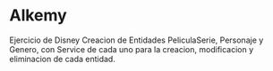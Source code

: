 # Alkemy
Ejercicio de Disney 
Creacion de Entidades PeliculaSerie, Personaje y Genero,
con Service de cada uno para la creacion, modificacion y eliminacion de cada entidad.
